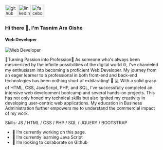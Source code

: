 [<img src='https://cdn.jsdelivr.net/npm/simple-icons@3.0.1/icons/github.svg' alt='github' height='40'>](https://github.com/https://github.com/tasnimoishe1927/oishetasnim/tree/0fe8d9e53c52ca1c65a5443a95cf00d8c9c35a43)  [<img src='https://cdn.jsdelivr.net/npm/simple-icons@3.0.1/icons/linkedin.svg' alt='linkedin' height='40'>](https://www.linkedin.com/in/https://www.linkedin.com/in/oishetasnim//)  [<img src='https://cdn.jsdelivr.net/npm/simple-icons@3.0.1/icons/facebook.svg' alt='facebook' height='40'>](https://www.facebook.com/https://www.facebook.com/tasnim.oishe.75/)  



### Hi there 👋, I'm Tasnim Ara Oishe
#### Web Developer
![Web Developer](https://media.licdn.com/dms/image/D5616AQH6K4NxUFAkkw/profile-displaybackgroundimage-shrink_350_1400/0/1709568692792?e=1715212800&v=beta&t=qu-usUYO38RtCOZb5o6IXE6L3IdPxVWo1rtwRGM3OK0)

🌟Turning Passion into Profession🌟
As someone who's always been mesmerized by the infinite possibilities of the digital world 🌐, I've channeled my enthusiasm into becoming a proficient Web Developer. My journey from an eager learner to a professional in both front-end and back-end technologies has been nothing short of exhilarating! 🚀
💻 With a solid grasp of HTML, CSS, JavaScript, PHP, and SQL, I've successfully completed an intensive web development bootcamp and several hands-on projects. This has not only honed my technical skills but also ignited my creativity in developing user-centric web applications. My education in Business Administration further empowers me to understand the commercial impact of my work.

Skills: JS / HTML / CSS / PHP / SQL / JQUERY / BOOTSTRAP

- 🔭 I’m currently working on this page. 
- 🌱 I’m currently learning Java Script 
- 👯 I’m looking to collaborate on Github 


